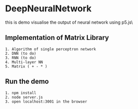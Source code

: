 # DeepNeuralNetwork
this is demo visualise the output of neural network using p5.js\

## Implementation of Matrix Library

```
1. Algorithm of single perceptron network
2. DNN (to do) 
3. RNN (to do)
4. Multi-layer NN
5. Matrix ( + - * )

```

## Run the demo

```
1. npm install
2. node server.js
3. open localhost:3001 in the browser
